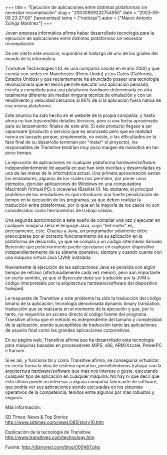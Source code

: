 +++
title = "Ejecución de aplicaciones entre distintas plataformas sin necesitar recompilación"
slug = "20030909232754950"
date = "2003-09-09 23:27:00"
[taxonomies]
tema = ["noticias"]
autor = ["Marco Antonio Zúñiga Martínez"]
+++

Joven empresa informática afirma haber desarrollado tecnología para la
ejecución de aplicaciones entre distintas plataformas sin necesitar
recompilación

De ser cierto este anuncio, supondría el hallazgo de uno de los griales
del mundo de la informática.

<!-- more -->
Transitive Technologies Ltd. es una compañía nacida en el año 2000 y que
cuenta con sedes en Manchester (Reino Unido) y Los Gatos (California,
Estados Unidos) y que recientemente ha anunciado poseer una tecnología
revolucionaria que en teoría permite ejecutar una aplicación pensada,
escrita y compilada para una plataforma hardware determinada en otra
totalmente diferente sin mediar ninguna técnica de emulación y con un
rendimiento y velocidad cercanos al 80% de si la aplicación fuera nativa
de esa misma plataforma.

Este anuncio ha sido hecho en el website de la propia compañía, y hasta
ahora no han trascendido detalles técnicos, pero si una fecha aproximada
para su lanzamiento: finales de este año. Si este producto llegase a ser
vaporware (producto o servicio que es anunciado pero que en realidad
nunca es lanzado porque, simplemente, no existe, o las dificultades en
la fase final de su desarrollo terminan por &quot;matar&quot; el
proyecto), los responsables de Transitive tendrían muy poco margen de
maniobra en tan poco tiempo.

La ejecución de aplicaciones en cualquier plataforma hardware/software
independientemente de aquella en que han sido escritas y desarrolladas
es una de las metas de la informática actual. Una primera aproximación
serían los emuladores, algunos de los cuales nos permiten, por poner
unos ejemplos, ejecutar aplicaciones de Windows en una computadora
Macintosh (Virtual PC) o viceversa (Basilisk II). No obstante, el
principal problema de los emuladores es que introducen una fuerte
penalización de tiempo en la ejecución de los programas, ya que deben
realizar la traducción entre plataformas, por lo que en la mayoría de
los casos no son considerados como herramientas de trabajo válidas.

Una segunda aproximación a este sueño de compilar una vez y ejecutar en
cualquier máquina sería el lenguaje Java, cuyo &quot;leit-motiv&quot;
es, precisamente, este. Gracias a Java, un programador solamente debe
preocuparse por el correcto funcionamiento de su aplicación en la
plataforma de desarrollo, ya que se compila a un código intermedio
llamado Bytecode que posteriormente puede ejecutarse en cualquier
dispositivo independientemente de su sistema operativo, siempre y cuando
cuente con una máquina virtual Java (JVM) instalada.

Nuevamente la ejecución de las aplicaciones Java se penaliza con algún
tiempo de retraso (afortunadamente cada vez menor), pero aún importante
en cierto sentido, ya que el Bytecode debe ser traducido por la JVM a
código interpretable por la arquitectura hardware/software del
dispositivo huésped.

La respuesta de Transitive a este problema ha sido la traducción del
código binario de la aplicación, tecnología denominada dynamic binary
translation, traducción que se realizaría en el momento de la ejecución
y que, por lo tanto, no requeriría un acceso directo al código fuente
del programa. Transitive afirma que el método es independiente del
tamaño y complejidad de la aplicación, siendo susceptibles de traducción
tanto las aplicaciones de usuario final como las grandes aplicaciones
corporativas.

En su página web, Transitive afirma que ha desarrollado esta tecnología
para máquinas basadas en procesadores MIPS, x86, ARM/Xscale, PowerPC e
Itanium.

Si es así, y funciona tal y como Transitive afirma, se conseguiría
virtualizar en cierta forma la idea de sistema operativo, permitiéndonos
trabajar con la arquitectura hardware/software que más nos interese o
guste, ejecutando cualquier tipo de aplicación en cualquier máquina. No
hay ni que decir que esto último puede no interesar a alguna compañía
fabricante de software, que podría ver sus aplicaciones siendo
ejecutadas en los sistemas operativos de la competencia, tenidos entre
algunos por más robustos y seguros.

Más información:

SD Times: News & Top Stories http://www.sdtimes.com/news/085/story10.htm

Explicación de la tecnología de Transitive
http://www.transitives.com/technology.htm

Fuente: http://diariored.com/blog/000487.php

